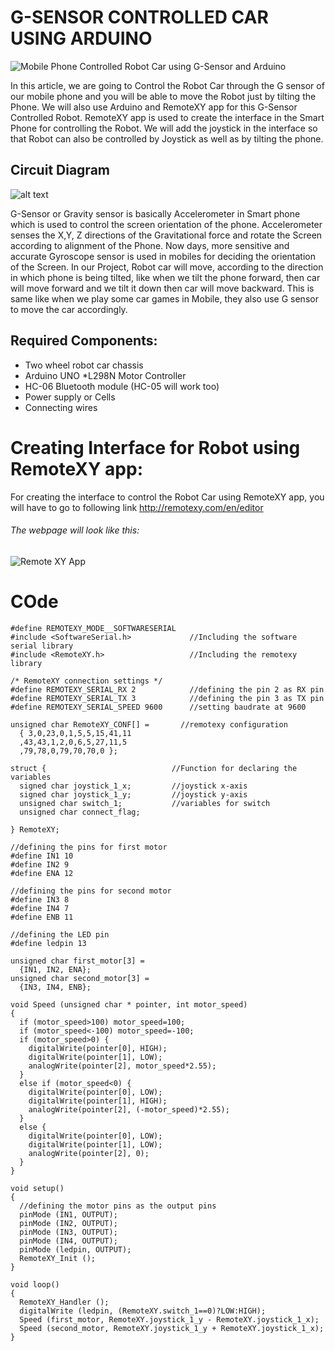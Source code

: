 #  G-SENSOR CONTROLLED CAR USING ARDUINO

![Mobile Phone Controlled Robot Car using G-Sensor and Arduino](https://github.com/shakirul15-311/G-SENSOR-CNTROLLED-CAR-USING-ARDUINO/blob/master/3.jpg "Remote XY app")

In this article, we are going to Control the Robot Car through the G sensor of our mobile phone and you will be able to move the Robot just by tilting the Phone. We will also use Arduino and RemoteXY app for this G-Sensor Controlled Robot. RemoteXY app is used to create the interface in the Smart Phone for controlling the Robot. We will add the joystick in the interface so that Robot can also be controlled by Joystick as well as by tilting the phone.

## Circuit Diagram
![alt text](https://github.com/shakirul15-311/G-SENSOR-CNTROLLED-CAR-USING-ARDUINO/blob/master/2.png "Circuit Diagram")


G-Sensor or Gravity sensor is basically Accelerometer in Smart phone which is used to control the screen orientation of the phone. Accelerometer senses the X,Y, Z directions of the Gravitational force and rotate the Screen according to alignment of the Phone. Now days, more sensitive and accurate Gyroscope sensor is used in mobiles for deciding the orientation of the Screen. In our Project, Robot car will move, according to the direction in which phone is being tilted, like when we tilt the phone forward, then car will move forward and we tilt it down then car will move backward. This is same like when we play some car games in Mobile, they also use G sensor to move the car accordingly.

## Required Components:
* Two wheel robot car chassis
* Arduino UNO
*L298N Motor Controller
* HC-06 Bluetooth module (HC-05 will work too)
* Power supply or Cells
* Connecting wires

# Creating Interface for Robot using RemoteXY app:
For creating the interface to control the Robot Car using RemoteXY app, you will have to go to following link
http://remotexy.com/en/editor
###### The webpage will look like this:
![Remote XY App](https://github.com/shakirul15-311/G-SENSOR-CNTROLLED-CAR-USING-ARDUINO/blob/master/1.jpg "Remote XY app")


# COde

```
#define REMOTEXY_MODE__SOFTWARESERIAL  
#include <SoftwareSerial.h>             //Including the software serial library
#include <RemoteXY.h>                   //Including the remotexy library

/* RemoteXY connection settings */ 
#define REMOTEXY_SERIAL_RX 2            //defining the pin 2 as RX pin
#define REMOTEXY_SERIAL_TX 3            //defining the pin 3 as TX pin
#define REMOTEXY_SERIAL_SPEED 9600      //setting baudrate at 9600

unsigned char RemoteXY_CONF[] =       //remotexy configuration
  { 3,0,23,0,1,5,5,15,41,11 
  ,43,43,1,2,0,6,5,27,11,5 
  ,79,78,0,79,70,70,0 };  
    
struct {                            //Function for declaring the variables
  signed char joystick_1_x;         //joystick x-axis 
  signed char joystick_1_y;         //joystick y-axis
  unsigned char switch_1;           //variables for switch
  unsigned char connect_flag; 

} RemoteXY;  

//defining the pins for first motor
#define IN1 10 
#define IN2 9 
#define ENA 12 

//defining the pins for second motor
#define IN3 8 
#define IN4 7 
#define ENB 11 

//defining the LED pin  
#define ledpin 13 

unsigned char first_motor[3] =  
  {IN1, IN2, ENA}; 
unsigned char second_motor[3] =  
  {IN3, IN4, ENB}; 

void Speed (unsigned char * pointer, int motor_speed) 
{ 
  if (motor_speed>100) motor_speed=100; 
  if (motor_speed<-100) motor_speed=-100; 
  if (motor_speed>0) { 
    digitalWrite(pointer[0], HIGH); 
    digitalWrite(pointer[1], LOW); 
    analogWrite(pointer[2], motor_speed*2.55); 
  } 
  else if (motor_speed<0) { 
    digitalWrite(pointer[0], LOW); 
    digitalWrite(pointer[1], HIGH); 
    analogWrite(pointer[2], (-motor_speed)*2.55); 
  } 
  else { 
    digitalWrite(pointer[0], LOW); 
    digitalWrite(pointer[1], LOW); 
    analogWrite(pointer[2], 0); 
  } 
} 

void setup() 
{ 
  //defining the motor pins as the output pins
  pinMode (IN1, OUTPUT); 
  pinMode (IN2, OUTPUT); 
  pinMode (IN3, OUTPUT); 
  pinMode (IN4, OUTPUT); 
  pinMode (ledpin, OUTPUT); 
  RemoteXY_Init (); 
} 

void loop() 
{ 
  RemoteXY_Handler (); 
  digitalWrite (ledpin, (RemoteXY.switch_1==0)?LOW:HIGH);  
  Speed (first_motor, RemoteXY.joystick_1_y - RemoteXY.joystick_1_x); 
  Speed (second_motor, RemoteXY.joystick_1_y + RemoteXY.joystick_1_x); 
} 
```
